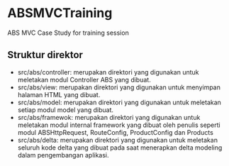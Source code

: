 # ABSMVCTraining
ABS MVC Case Study for training session

## Struktur direktor
* src/abs/controller: merupakan direktori yang digunakan untuk meletakan modul Controller ABS yang dibuat.
* src/abs/view: merupakan direktori yang digunakan untuk menyimpan halaman HTML yang dibuat.
* src/abs/model: merupakan direktori yang digunakan untuk meletakan setiap modul model yang dibuat.
* src/abs/framewok: merupakan direktori yang digunakan untuk meletakan modul internal framework yang dibuat oleh penulis seperti modul
ABSHttpRequest, RouteConfig, ProductConfig dan Products
* src/abs/delta: merupakan direktori yang digunakan untuk meletakan seluruh kode delta yang dibuat pada saat menerapkan delta modeling dalam pengembangan aplikasi.